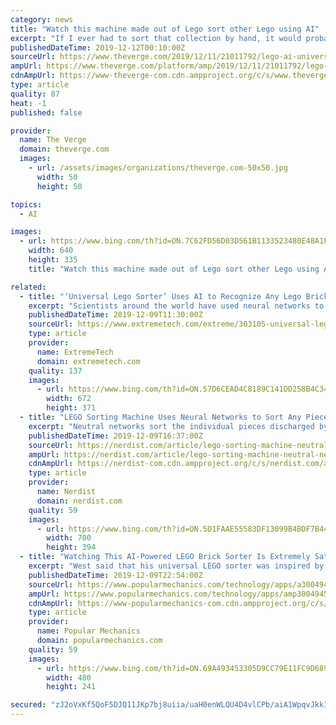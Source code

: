 ```yaml
---
category: news
title: "Watch this machine made out of Lego sort other Lego using AI"
excerpt: "If I ever had to sort that collection by hand, it would probably take me the better part of the next 20 years — but perhaps I could use this AI-powered Lego sorting machine that’s made in large part out of more than 10,000 Lego bricks (via ExtremeTech). Dubbed the “Universal Lego Sorting Machine” by its creator, Daniel West, it’s a ..."
publishedDateTime: 2019-12-12T00:10:00Z
sourceUrl: https://www.theverge.com/2019/12/11/21011792/lego-ai-universal-sorting-machine
ampUrl: https://www.theverge.com/platform/amp/2019/12/11/21011792/lego-ai-universal-sorting-machine
cdnAmpUrl: https://www-theverge-com.cdn.ampproject.org/c/s/www.theverge.com/platform/amp/2019/12/11/21011792/lego-ai-universal-sorting-machine
type: article
quality: 87
heat: -1
published: false

provider:
  name: The Verge
  domain: theverge.com
  images:
    - url: /assets/images/organizations/theverge.com-50x50.jpg
      width: 50
      height: 50

topics:
  - AI

images:
  - url: https://www.bing.com/th?id=ON.7C62FD56D03D561B1133523480E48A1F
    width: 640
    height: 335
    title: "Watch this machine made out of Lego sort other Lego using AI"

related:
  - title: "‘Universal Lego Sorter’ Uses AI to Recognize Any Lego Brick"
    excerpt: "Scientists around the world have used neural networks to train self-driving cars, diagnose disease, and search for exoplanets. Now, someone is finally leveraging this technology to do something useful: sorting Lego bricks. On YouTube, you can learn how one man created a Lego sorting machine using AI ... the Universal Lego Sorter can recognize ..."
    publishedDateTime: 2019-12-09T11:30:00Z
    sourceUrl: https://www.extremetech.com/extreme/303105-universal-lego-sorter-uses-ai-to-recognize-any-lego-brick
    type: article
    provider:
      name: ExtremeTech
      domain: extremetech.com
    quality: 137
    images:
      - url: https://www.bing.com/th?id=ON.57D6CEAD4C8189C141DD258B4C34B2FC
        width: 672
        height: 371
  - title: "LEGO Sorting Machine Uses Neural Networks to Sort Any Piece"
    excerpt: "Neutral networks sort the individual pieces discharged by the “vibration feeder.” The most astounding part of the universal LEGO sorter is its use of artificial intelligence, specifically machine learning, and even more specifically, convolutional neural networks. West describes in more detail how the neural networks work in the video below ..."
    publishedDateTime: 2019-12-09T16:37:00Z
    sourceUrl: https://nerdist.com/article/lego-sorting-machine-neutral-networks/
    ampUrl: https://nerdist.com/article/lego-sorting-machine-neutral-networks/?amp
    cdnAmpUrl: https://nerdist-com.cdn.ampproject.org/c/s/nerdist.com/article/lego-sorting-machine-neutral-networks/?amp
    type: article
    provider:
      name: Nerdist
      domain: nerdist.com
    quality: 59
    images:
      - url: https://www.bing.com/th?id=ON.5D1FAAE55583DF13099B4BDF7B446C02
        width: 700
        height: 394
  - title: "Watching This AI-Powered LEGO Brick Sorter Is Extremely Satisfying"
    excerpt: "West said that his universal LEGO sorter was inspired by two of these previous creations, including a 2011 model built by YouTuber Akiyuki Brick Channel, which was the first of these LEGO machines to sort a large number of pieces, and a 2017 machine that was the first to use AI to sort LEGO. For over two years, West has worked on his LEGO ..."
    publishedDateTime: 2019-12-09T22:54:00Z
    sourceUrl: https://www.popularmechanics.com/technology/apps/a30049454/ai-universal-lego-sorter/
    ampUrl: https://www.popularmechanics.com/technology/apps/amp30049454/ai-universal-lego-sorter/
    cdnAmpUrl: https://www-popularmechanics-com.cdn.ampproject.org/c/s/www.popularmechanics.com/technology/apps/amp30049454/ai-universal-lego-sorter/
    type: article
    provider:
      name: Popular Mechanics
      domain: popularmechanics.com
    quality: 59
    images:
      - url: https://www.bing.com/th?id=ON.69A493453305D9CC79E11FC9D689C98E
        width: 480
        height: 241

secured: "zJ2oVxKf5QoF5DJQ11JKp7bj8uiia/uaH0enWLQU4D4vlCPb/aiA1WpqvJkkIqu8aCUDk82uWnh4qLBaLvZeyoC5MM11zizJKeMTH3QKG94SMSGAli252gCVOyx59EJRJG0OJYYaohRfvENpVDK1Zi3mYcJDcTSiqDi6y3bQqvuG4QOx37vQ0O6My78NuiP/WODgwSrAkop4k5Keammulr3rbFf7/cHQhaoBAfvv2v+vqi8+5gPAq3l2t57fETosvnj+hNcAIg3iaznaeWaBpw==;hIVipEWFOzCE1CECbFcTKA=="
---
```


